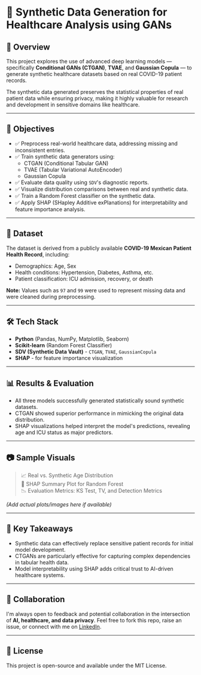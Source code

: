 # 🧬 Synthetic Data Generation for Healthcare Analysis using GANs

## 📝 Overview

This project explores the use of advanced deep learning models — specifically **Conditional GANs (CTGAN)**, **TVAE**, and **Gaussian Copula** — to generate synthetic healthcare datasets based on real COVID-19 patient records.

The synthetic data generated preserves the statistical properties of real patient data while ensuring privacy, making it highly valuable for research and development in sensitive domains like healthcare.

---

## 🎯 Objectives

- ✅ Preprocess real-world healthcare data, addressing missing and inconsistent entries.
- ✅ Train synthetic data generators using:
  - CTGAN (Conditional Tabular GAN)
  - TVAE (Tabular Variational AutoEncoder)
  - Gaussian Copula
- ✅ Evaluate data quality using `SDV`'s diagnostic reports.
- ✅ Visualize distribution comparisons between real and synthetic data.
- ✅ Train a Random Forest classifier on the synthetic data.
- ✅ Apply SHAP (SHapley Additive exPlanations) for interpretability and feature importance analysis.

---

## 📂 Dataset

The dataset is derived from a publicly available **COVID-19 Mexican Patient Health Record**, including:

- Demographics: Age, Sex
- Health conditions: Hypertension, Diabetes, Asthma, etc.
- Patient classification: ICU admission, recovery, or death

**Note:** Values such as `97` and `99` were used to represent missing data and were cleaned during preprocessing.

---

## 🛠️ Tech Stack

- **Python** (Pandas, NumPy, Matplotlib, Seaborn)
- **Scikit-learn** (Random Forest Classifier)
- **SDV (Synthetic Data Vault)** - `CTGAN`, `TVAE`, `GaussianCopula`
- **SHAP** - for feature importance visualization

---

## 📊 Results & Evaluation

- All three models successfully generated statistically sound synthetic datasets.
- CTGAN showed superior performance in mimicking the original data distribution.
- SHAP visualizations helped interpret the model's predictions, revealing age and ICU status as major predictors.

---

## 📷 Sample Visuals

> 📈 Real vs. Synthetic Age Distribution  
> 📌 SHAP Summary Plot for Random Forest  
> 📉 Evaluation Metrics: KS Test, TV, and Detection Metrics

*(Add actual plots/images here if available)*

---

## 🧠 Key Takeaways

- Synthetic data can effectively replace sensitive patient records for initial model development.
- CTGANs are particularly effective for capturing complex dependencies in tabular health data.
- Model interpretability using SHAP adds critical trust to AI-driven healthcare systems.

---

## 🤝 Collaboration

I'm always open to feedback and potential collaboration in the intersection of **AI, healthcare, and data privacy**. Feel free to fork this repo, raise an issue, or connect with me on [LinkedIn](https://www.linkedin.com/in/parth-chopra07/).

---

## 📌 License

This project is open-source and available under the MIT License.
